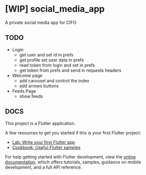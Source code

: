 # [WIP] social_media_app

A private social media app for CIFO

## TODO
* Login
  * get user and set id in prefs
  * get profile set user data in prefs
  * read token from login and set in prefs
  * get token from prefs and send in requests headers
* Welcome page
  * add carousel and control the index
  * add arrows buttons
* Feeds Page
  * show feeds

## DOCS

This project is a Flutter application.

A few resources to get you started if this is your first Flutter project:

- [Lab: Write your first Flutter app](https://docs.flutter.dev/get-started/codelab)
- [Cookbook: Useful Flutter samples](https://docs.flutter.dev/cookbook)

For help getting started with Flutter development, view the
[online documentation](https://docs.flutter.dev/), which offers tutorials,
samples, guidance on mobile development, and a full API reference.
